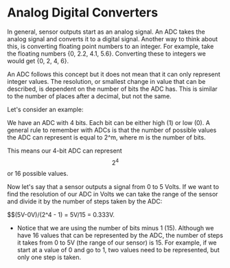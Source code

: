 # Analog Digital Converters

In general, sensor outputs start as an analog signal. An ADC takes the analog signal and converts it to a digital signal. Another way to think about this, is converting floating point numbers to an integer. For example, take the floating numbers {0, 2.2, 4.1, 5.6}. Converting these to integers we would get {0, 2, 4, 6}.

An ADC follows this concept but it does not mean that it can only represent integer values. The resolution, or smallest change in value that can be described, is dependent on the number of bits the ADC has. This is similar to the number of places after a decimal, but not the same.

Let's consider an example:

We have an ADC with 4 bits. Each bit can be either high (1) or low (0). A general rule to remember with ADCs is that the number of possible values the ADC can represent is equal to 2^m, where m is the number of bits.

This means our 4-bit ADC can represent $$2^4$$ or 16 possible values.

Now let's say that a sensor outputs a signal from 0 to 5 Volts. If we want to find the resolution of  our ADC in Volts we can take the range of the sensor and divide it by the number of steps taken by the ADC:

$$(5V-0V)/(2^4 - 1) = 5V/15 = 0.333V.

* Notice that we are using the number of bits minus 1 (15). Although we have 16 values that can be represented by the ADC, the number of steps it takes from 0 to 5V (the range of our sensor) is 15. For example, if we start at a value of 0 and go to 1, two values need to be represented, but only one step is taken.
